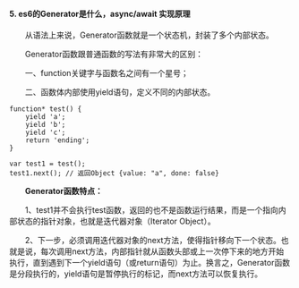 #### 5. es6的Generator是什么，async/await 实现原理    

&emsp;&emsp;从语法上来说，Generator函数就是一个状态机，封装了多个内部状态。  

&emsp;&emsp;Generator函数跟普通函数的写法有非常大的区别：  

&emsp;&emsp;一、function关键字与函数名之间有一个星号；  

&emsp;&emsp;二、函数体内部使用yield语句，定义不同的内部状态。  

>  
    function* test() {
        yield 'a';
        yield 'b';
        yield 'c';
        return 'ending';
    }
    
    var test1 = test();
    test1.next(); // 返回Object {value: "a", done: false}  
    
&emsp;&emsp;**Generator函数特点：**

&emsp;&emsp;1、test1并不会执行test函数，返回的也不是函数运行结果，而是一个指向内部状态的指针对象，也就是迭代器对象（Iterator Object）。

&emsp;&emsp;2、下一步，必须调用迭代器对象的next方法，使得指针移向下一个状态。也就是说，每次调用next方法，内部指针就从函数头部或上一次停下来的地方开始执行，直到遇到下一个yield语句（或return语句）为止。换言之，Generator函数是分段执行的，yield语句是暂停执行的标记，而next方法可以恢复执行。
